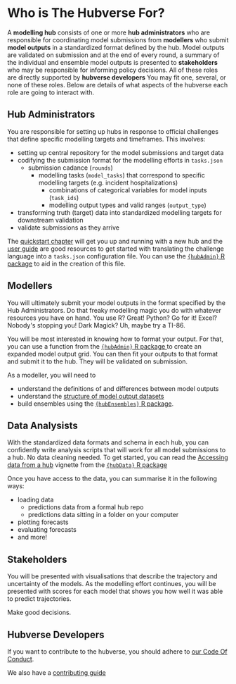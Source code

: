# Who is The Hubverse For?

A **modelling hub** consists of one or more **hub administrators** who are responsible for coordinating model submissions from **modellers** who submit **model outputs** in a standardized format defined by the hub.
Model outputs are validated on submission and at the end of every round, a summary of the individual and ensemble model outputs is presented to **stakeholders** who may be responsible for informing policy decisions.
All of these roles are directly supported by **hubverse developers** 
You may fit one, several, or none of these roles.
Below are details of what aspects of the hubverse each role are going to interact with.

## Hub Administrators

You are responsible for setting up hubs in response to official challenges that define specific modelling targets and timeframes.
This involves:

 - setting up central repository for the model submissions and target data
 - codifying the submission format for the modelling efforts in `tasks.json`
   - submission cadance (`rounds`)
      - modelling tasks (`model_tasks`) that correspond to specific modelling targets (e.g. incident hospitalizations)
        - combinations of categorical variables for model inputs (`task_ids`)
        - modelling output types and valid ranges (`output_type`)
 - transforming truth (target) data into standardized modelling targets for downstream validation
 - validate submissions as they arrive

The [quickstart chapter](quickstart-hub-admin/intro.md) will get you up and running with a new hub and the [user guide](user-guide/intro-data-formats.md) are good resources to get started with translating the challenge language into a `tasks.json` configuration file.
You can use the [`{hubAdmin}` R package](https://hubverse-org.github.io/hubAdmin) to aid in the creation of this file.

## Modellers

You will ultimately submit your model outputs in the format specified by the Hub Administrators.
Do that freaky modelling magic you do with whatever resources you have on hand.
You use R? Great! Python? Go for it! Excel? Nobody's stopping you! Dark Magick? Uh, maybe try a TI-86.

You will be most interested in knowing how to format your output.
For that, you can use a function from the [`{hubAdmin}` R package ](https://hubverse-org.github.io/hubAdmin) to create an expanded model output grid.
You can then fit your outputs to that format and submit it to the hub.
They will be validated on submission.

As a modeller, you will need to

 - understand the definitions of and differences between model outputs
 - understand the [structure of model output datasets](https://hubverse-org.github.io/hubData/articles/connect_hub.html#structure-of-hubverse-datasets)
 - build ensembles using the [`{hubEnsembles}` R package](https://hubverse-org.github.io/hubEnsembles).


## Data Analysists

With the standardized data formats and schema in each hub, you can confidently write analysis scripts that will work for all model submissions to a hub.
No data cleaning needed.
To get started, you can read the [Accessing data from a hub](https://hubverse-org.github.io/hubData/articles/connect_hub.html) vignette from the [`{hubData}` R package](https://hubverse-org.github.io/hubData)

Once you have access to the data, you can summarise it in the following ways:

 - loading data
   - predictions data from a formal hub repo
   - predictions data sitting in a folder on your computer
 - plotting forecasts
 - evaluating forecasts
 - and more!

## Stakeholders 

You will be presented with visualisations that describe the trajectory and uncertainty of the models.
As the modelling effort continues, you will be presented with scores for each model that shows you how well it was able to predict trajectories.

Make good decisions.

## Hubverse Developers

If you want to contribute to the hubverse, you should adhere to [our Code Of Conduct](https://hubverse-org.github.io/hubDevs/CODE_OF_CONDUCT.html).

We also have a [contributing guide](contribute.md)
